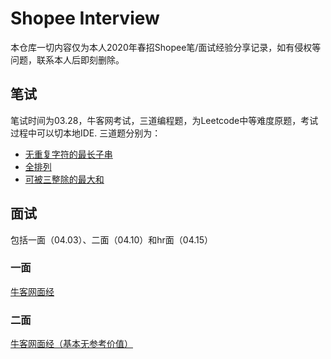 # Shopee Interview

本仓库一切内容仅为本人2020年春招Shopee笔/面试经验分享记录，如有侵权等问题，联系本人后即刻删除。

## 笔试

笔试时间为03.28，牛客网考试，三道编程题，为Leetcode中等难度原题，考试过程中可以切本地IDE.
三道题分别为：
- [无重复字符的最长子串](https://leetcode-cn.com/problems/longest-substring-without-repeating-characters/)
- [全排列](https://leetcode-cn.com/problems/permutations/)
- [可被三整除的最大和](https://leetcode-cn.com/problems/greatest-sum-divisible-by-three/)


## 面试

包括一面（04.03）、二面（04.10）和hr面（04.15）

### 一面

[牛客网面经](https://www.nowcoder.com/discuss/399675)

### 二面

[牛客网面经（基本无参考价值）](https://www.nowcoder.com/discuss/404912)
